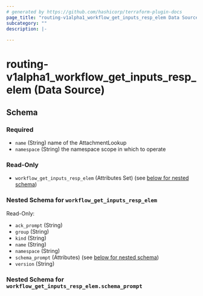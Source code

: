 ```yaml
---
# generated by https://github.com/hashicorp/terraform-plugin-docs
page_title: "routing-v1alpha1_workflow_get_inputs_resp_elem Data Source - routing-v1alpha1"
subcategory: ""
description: |-
  
---
```


# routing-v1alpha1_workflow_get_inputs_resp_elem (Data Source)





<!-- schema generated by tfplugindocs -->
## Schema

### Required

- `name` (String) name of the AttachmentLookup
- `namespace` (String) the namespace scope in which to operate

### Read-Only

- `workflow_get_inputs_resp_elem` (Attributes Set) (see [below for nested schema](#nestedatt--workflow_get_inputs_resp_elem))

<a id="nestedatt--workflow_get_inputs_resp_elem"></a>
### Nested Schema for `workflow_get_inputs_resp_elem`

Read-Only:

- `ack_prompt` (String)
- `group` (String)
- `kind` (String)
- `name` (String)
- `namespace` (String)
- `schema_prompt` (Attributes) (see [below for nested schema](#nestedatt--workflow_get_inputs_resp_elem--schema_prompt))
- `version` (String)

<a id="nestedatt--workflow_get_inputs_resp_elem--schema_prompt"></a>
### Nested Schema for `workflow_get_inputs_resp_elem.schema_prompt`
